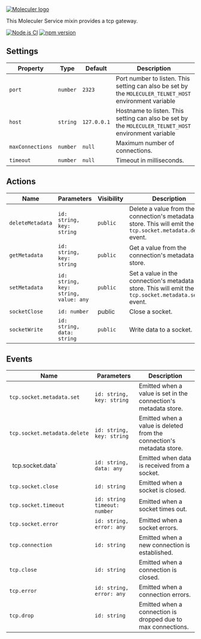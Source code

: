 [![Moleculer logo](http://moleculer.services/images/banner.png)](https://github.com/moleculerjs/moleculer)

This Moleculer Service mixin provides a tcp gateway.

[![Node.js CI](https://github.com/fugufish/moleculer-tcp/actions/workflows/node.js.yml/badge.svg)](https://github.com/fugufish/moleculer-tcp/actions/workflows/node.js.yml)
[![npm version](https://badge.fury.io/js/moleculer-tcp.svg)](https://www.npmjs.com/package/moleculer-tcp?activeTab=readme)
## Settings
| Property | Type | Default | Description |
| -------- | ---- | ------- | ----------- |
| `port` | `number` | `2323` | Port number to listen. This setting can also be set by the `MOLECULER_TELNET_HOST` environment variable |
| `host` | `string` | `127.0.0.1` | Hostname to listen. This setting can also be set by the `MOLECULER_TELNET_HOST` environment variable |
| `maxConnections` | `number` | `null` | Maximum number of connections. |
| `timeout` | `number` | `null` | Timeout in milliseconds. |

## Actions
| Name | Parameters | Visibility | Description |
| ---- | ---------- | ---------- |  ----------- |
| `deleteMetadata` | `id: string, key: string` | `public` | Delete a value from the connection's metadata store. This will emit the `tcp.socket.metadata.delete` event. |
| `getMetadata` | `id: string, key: string` | `public` | Get a value from the connection's metadata store. |
| `setMetadata` | `id: string, key: string, value: any` | `public` |  Set a value in the connection's metadata store. This will emit the `tcp.socket.metadata.set` event.|
| `socketClose` | `id: number` | public | Close a socket. |
| `socketWrite` | `id: string, data: string` | `public` | Write data to a socket. |

## Events
| Name | Parameters | Description |
| ---- | ---------- | ----------- |
| `tcp.socket.metadata.set` | `id: string, key: string` | Emitted when a value is set in the connection's metadata store. |
| `tcp.socket.metadata.delete` | `id: string, key: string` | Emitted when a value is deleted from the connection's metadata store. |
` `tcp.socket.data` | `id: string, data: any` | Emitted when data is received from a socket. |
| `tcp.socket.close` | `id: string` | Emitted when a socket is closed. |
| `tcp.socket.timeout` | `id: string` `timeout: number` | Emitted when a socket times out. |
| `tcp.socket.error`   | `id: string, error: any` | Emitted when a socket errors. |
| `tcp.connection` | `id: string` | Emitted when a new connection is established. |
| `tcp.close` | `id: string` | Emitted when a connection is closed. |
| `tcp.error` | `id: string, error: any` | Emitted when a connection errors. |
| `tcp.drop` | `id: string` | Emitted when a connection is dropped due to max connections. |